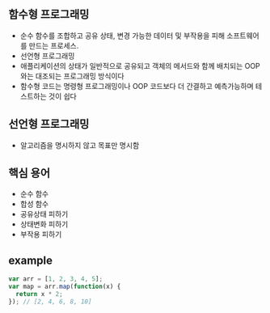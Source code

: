 ## 함수형 프로그래밍
- 순수 함수를 조합하고 공유 상태, 변경 가능한 데이터 및 부작용을 피해 소프트웨어를 만드는 프로세스.
- 선언형 프로그래밍
- 애플리케이션의 상태가 일반적으로 공유되고 객체의 메서드와 함께 배치되는 OOP와는 대조되는 프로그래밍 방식이다
- 함수형 코드는 명령형 프로그래밍이나 OOP 코드보다 더 간결하고 예측가능하며 테스트하는 것이 쉽다

## 선언형 프로그래밍
- 알고리즘을 명시하지 않고 목표만 명시함

## 핵심 용어
- 순수 함수
- 합성 함수
- 공유상태 피하기
- 상태변화 피하기
- 부작용 피하기

## example
```js
var arr = [1, 2, 3, 4, 5];
var map = arr.map(function(x) {
  return x * 2;
}); // [2, 4, 6, 8, 10]
```